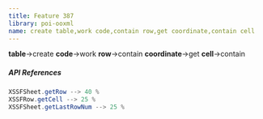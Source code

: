 ```yaml
---
title: Feature 387
library: poi-ooxml
name: create table,work code,contain row,get coordinate,contain cell
---
```


**table**->create **code**->work **row**->contain **coordinate**->get **cell**->contain 

##### API References

```java
XSSFSheet.getRow --> 40 %
XSSFRow.getCell --> 25 %
XSSFSheet.getLastRowNum --> 25 %
```
